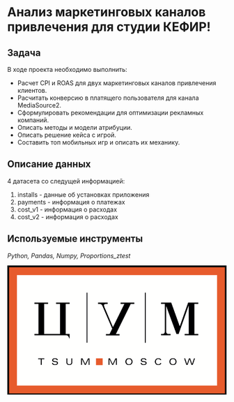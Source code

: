 # Анализ маркетинговых каналов привлечения для студии КЕФИР!

## Задача

В ходе проекта необходимо выполнить: 
- Расчет CPI и ROAS для двух маркетинговых каналов привлечения клиентов.
- Расчитать конверсию в платящего пользователя для канала MediaSource2.
- Сформулировать рекомендации для оптимизации рекламных компаний.
- Описать методы и модели атрибуции.
- Описать решение кейса с игрой.
- Составить топ мобильных игр и описать их механику. 

## Описание данных

4 датасета со следущей информацией:
1. installs - данные об установках приложения
2. payments - информация о платежах
3. cost_v1 - информация о расходах
4. cost_v2 - информация о расходах

## Используемые инструменты

*Python, Pandas, Numpy, Proportions_ztest*

![bd](https://github.com/ArJIG/Project_for_Collect/blob/d133882eae1fbc17d89f123217323c98acf28364/Photo/Collect_logo.png)
